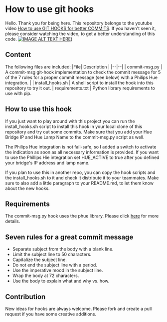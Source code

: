 # How to use git hooks

Hello. Thank you for being here. This repository belongs to the youtube video [How to use GIT HOOKS for better COMMITS](https://youtu.be/EvpZkdkp-v0).
If you haven't seen it, please consider watching the video, to get a better understanding of this code.
[![IMAGE ALT TEXT HERE](https://img.youtube.com/vi/EvpZkdkp-v0/0.jpg)](https://www.youtube.com/watch?v=EvpZkdkp-v0))

## Content

The following files are included:
|File| Description |
|--|--|
| commit-msg.py | A commit-msg git-hook implementation to check the commit message for 5 of the 7 rules for a proper commit message (see below) with a Philips Hue integration. |
| install_hooks.sh | A shell script to install the hook into this repository to try it out. 
| requirements.txt | Python library requirements to use with pip.

## How to use this hook

If you just want to play around with this project you can run the install_hooks.sh script to install this hook in your local clone of this repository and try out some commits. Make sure that you add your Hue Bridge IP and Hue Lamp Name to the commit-msg.py script as well.

The Philips Hue integration is not fail-safe, so I added a switch to activate the indication as soon as all necessary information
is provided. If you want to use the Phillips Hie integration set HUE_ACTIVE to true after you defined your bridge's IP address and lamp name.

If you plan to use this in another repo, you can copy the hook scripts and the install_hooks.sh to it and check it distribute it to your teammates. Make sure to also add a little paragraph to your README.md, to let them know about the new hooks.

## Requirements

The commit-msg.py hook uses the phue library. Please click [here](https://github.com/studioimaginaire/phue) for more details.

## Seven rules for a great commit message

 - Separate subject from the body with a blank line.
 - Limit the subject line to 50 characters.
 - Capitalize the subject line.
 - Do not end the subject line with a period.
 - Use the imperative mood in the subject line.
 - Wrap the body at 72 characters.
 - Use the body to explain what and why vs. how.

## Contribution
New ideas for hooks are always welcome. Please fork and create a pull request if you have some creative additions.